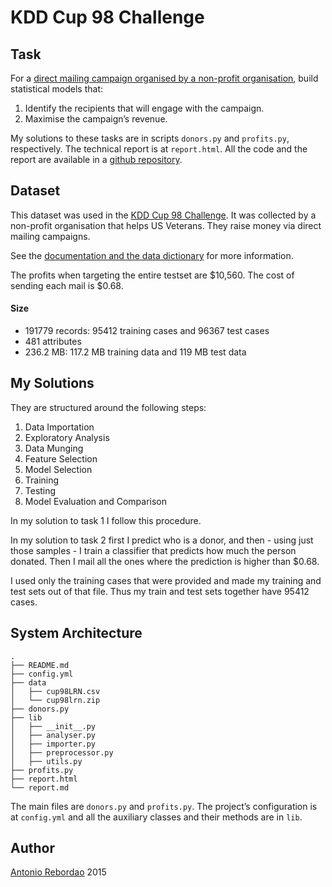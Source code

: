 # KDD Cup 98 Challenge

## Task

For a [direct mailing campaign organised by a non-profit organisation](
http://kdd.ics.uci.edu/databases/kddcup98/epsilon_mirror/cup98doc.txt),
build statistical models that:

1. Identify the recipients that will engage with the campaign.
2. Maximise the campaign’s revenue.

My solutions to these tasks are in scripts `donors.py` and `profits.py`,
respectively. The technical report is at `report.html`. All the code and the
report are available in a [github repository](
https://github.com/rebordao/kdd98cup).

## Dataset

This dataset was used in the [KDD Cup 98 Challenge](
http://www.sigkdd.org/kdd-cup-1998-direct-marketing-profit-optimization). It
was collected by a non-profit organisation that helps US Veterans. They
raise money via direct mailing campaigns.

See the [documentation and the data dictionary](
https://kdd.ics.uci.edu/databases/kddcup98/kddcup98.html) for more information.

The profits when targeting the entire testset are $10,560. The cost of
sending each mail is $0.68.

#### Size

- 191779 records: 95412 training cases and 96367 test cases
- 481 attributes
- 236.2 MB: 117.2 MB training data and 119 MB test data

## My Solutions

They are structured around the following steps:

1. Data Importation
2. Exploratory Analysis
3. Data Munging
4. Feature Selection
5. Model Selection
6. Training
7. Testing
8. Model Evaluation and Comparison

In my solution to task 1 I follow this procedure.

In my solution to task 2 first I predict who is a donor, and then - using just
those samples - I train a classifier that predicts how much the person donated.
Then I mail all the ones where the prediction is higher than $0.68.

I used only the training cases that were provided and made my training and test
sets out of that file. Thus my train and test sets together have 95412 cases.

## System Architecture

```
.
├── README.md
├── config.yml
├── data
│   ├── cup98LRN.csv
│   └── cup98lrn.zip
├── donors.py
├── lib
│   ├── __init__.py
│   ├── analyser.py
│   ├── importer.py
│   ├── preprocessor.py
│   ├── utils.py
├── profits.py
├── report.html
└── report.md
```

The main files are `donors.py` and `profits.py`. The project’s configuration
is at `config.yml` and all the auxiliary classes and their methods are in `lib`.

## Author

[Antonio Rebordao](https://www.linkedin.com/in/rebordao) 2015
